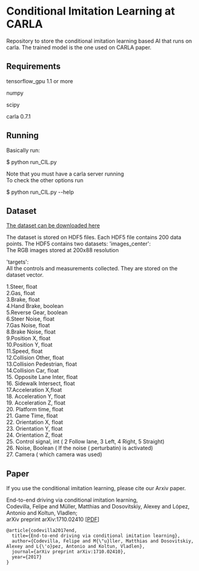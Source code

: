 Conditional Imitation Learning at CARLA
===============

Repository to store the conditional imitation learning based
AI that runs on carla. The trained model is the one used 
on CARLA paper.

Requirements
-------
tensorflow_gpu 1.1 or more

numpy

scipy

carla 0.7.1


Running
------
Basically run:

$ python run_CIL.py

Note that you must have a carla server running  <br>
To check the other options run

$ python run_CIL.py --help


Dataset
------

[The dataset can be downloaded here](https://drive.google.com/file/d/1hloAeyamYn-H6MfV1dRtY1gJPhkR55sY/view)

The dataset is stored on HDF5 files.
Each HDF5 file contains 200 data points.
The HDF5 contains two datasets:
'images_center': <br>
The RGB images stored at 200x88 resolution

'targets': <br>
All the controls and measurements collected. 
They are stored on the dataset vector.

1.Steer, float <br>
2.Gas, float <br>
3.Brake, float <br>
4.Hand Brake, boolean <br>
5.Reverse Gear, boolean <br>
6.Steer Noise, float <br>
7.Gas Noise, float <br>
8.Brake Noise, float <br>
9.Position X, float <br>
10.Position Y, float <br>
11.Speed, float <br>
12.Collision Other, float <br>
13.Collision Pedestrian, float <br>
14.Collision Car, float <br>
15. Opposite Lane Inter, float <br>
16. Sidewalk Intersect, float <br>
17.Acceleration X,float <br>
18. Acceleration Y, float <br>
19. Acceleration Z, float <br>
20. Platform time, float <br>
21. Game Time, float <br>
22. Orientation X, float <br>
23. Orientation Y, float <br>
24. Orientation Z, float <br>
25. Control signal, int ( 2 Follow lane, 3 Left, 4 Right, 5 Straight) <br>
26. Noise, Boolean ( If the noise ( perturbatin) is activated) <br>
27. Camera ( which camera was used) <br>




Paper
-----

If you use the conditional imitation learning, please cite our Arxiv paper.

End-to-end driving via conditional imitation learning, <br>
Codevilla, Felipe and Müller, Matthias and Dosovitskiy, Alexey and López, Antonio and Koltun, Vladlen;  <br> arXiv preprint arXiv:1710.02410
[[PDF](http://vladlen.info/papers/conditional-imitation.pdf)]


```
@article{codevilla2017end,
  title={End-to-end driving via conditional imitation learning},
  author={Codevilla, Felipe and M{\"u}ller, Matthias and Dosovitskiy, Alexey and L{\'o}pez, Antonio and Koltun, Vladlen},
  journal={arXiv preprint arXiv:1710.02410},
  year={2017}
}

